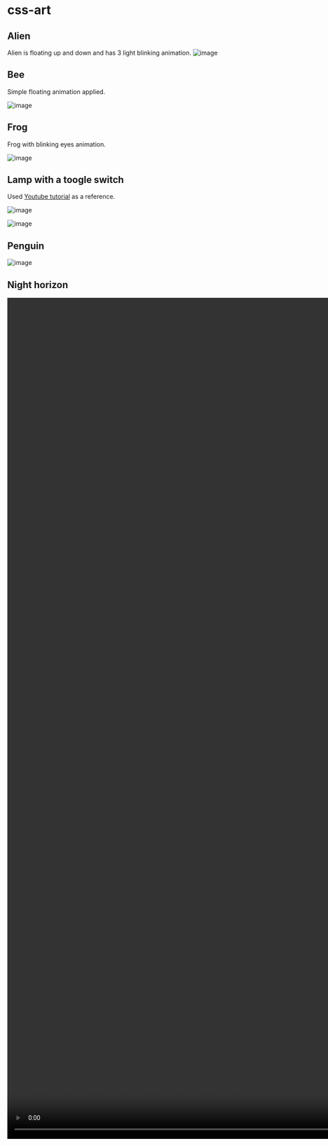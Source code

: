 # css-art

## Alien 
Alien is floating up and down and has 3 light blinking animation.
![image](https://github.com/user-attachments/assets/730903f9-8599-4df8-811f-a347f87977fd)

## Bee
Simple floating animation applied.

![image](https://github.com/user-attachments/assets/8b2a561e-c42e-4dde-b791-f536b4e753e5)

## Frog
Frog with blinking eyes animation.

![image](https://github.com/user-attachments/assets/53511b43-2b16-4f52-a309-0cc29d97df5c)

## Lamp with a toogle switch
Used [Youtube tutorial](https://www.youtube.com/watch?v=Gy2BP857030) as a reference.

![image](https://github.com/user-attachments/assets/2add87cc-23ea-433a-a19e-47bfb8ed40aa)

![image](https://github.com/user-attachments/assets/92e83c1d-fef0-49ce-9633-e706018b8eea)

## Penguin
![image](https://github.com/user-attachments/assets/3161613a-ec47-495a-85ea-3d04a6054e33)

## Night horizon
<video src="https://github.com/user-attachments/assets/150900b6-ccd2-415f-9b87-c7e359a8c656" width="1080" height="1920" controls></video>


